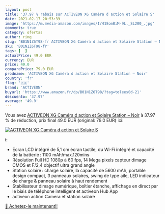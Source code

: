 ```yaml
---
layout: post
title: '37.97 % rabais sur ACTIVEON XG Caméra d action et Solaire S'
date: 2021-02-17 20:53:39
image: 'https://m.media-amazon.com/images/I/418omBiM-9L._SL200_.jpg'
comments: true
category: ofertas
author: ring
slug: 'B01N1Z6T98-fr ACTIVEON XG Caméra d action et Solaire Station – Noir'
sku: 'B01N1Z6T98-fr'
tags: [  ]
actualPrice: 49.0 EUR
currency: EUR
price: 49.0
comparePrice: 79.0 EUR
prodname: 'ACTIVEON XG Caméra d action et Solaire Station – Noir'
country: 'fr'
flag: '🇫🇷'
brand: 'ACTIVEON'
buyurl: 'https://www.amazon.fr/dp/B01N1Z6T98/?tag=tolees0d-21'
descuento: '37.97'
average: '49.0'
---
```


Vous avez [ACTIVEON XG Caméra d action et Solaire Station – Noir](https://www.amazon.fr/dp/B01N1Z6T98/?tag=tolees0d-21)  à  37.97 % de réduction, prix final  49.0 EUR (original: 79.0 EUR) ici:

[![ACTIVEON XG Caméra d action et Solaire S](https://m.media-amazon.com/images/I/418omBiM-9L._SL200_.jpg)](https://www.amazon.fr/dp/B01N1Z6T98/?tag=tolees0d-21)

ℹ️:

- Écran LCD intégré de 5,1 cm écran tactile, du Wi-Fi intégré et capacité de la batterie : 1100 mAh/max.120mins
- Résolution Full HD 1080p à 60 fps, 14 Mega pixels capteur dimage CMOS et F/2,4 objectif ultra grand angle
- Station solaire : charge solaire, la capacité de 5600 mAh, portable design compact, 3 panneaux solaires, swing de type aile, LED indicateur de charge & panneau solaire à haut rendement
- Stabilisateur dimage numérique, boîtier étanche, affichage en direct par le biais de téléphone intelligent et activeon Hub App
- activeon action Camera et station solaire

[🛒 Achetez-le maintenant!!](https://www.amazon.fr/dp/B01N1Z6T98/?tag=tolees0d-21)
